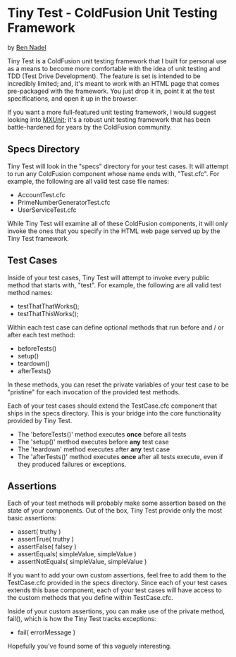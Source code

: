 
# Tiny Test - ColdFusion Unit Testing Framework

by [Ben Nadel][1]

Tiny Test is a ColdFusion unit testing framework that I built for personal use as a means 
to become more comfortable with the idea of unit testing and TDD (Test Drive Development).
The feature is set is intended to be incredibly limited; and, it's meant to work with an
HTML page that comes pre-packaged with the framework. You just drop it in, point it at
the test specifications, and open it up in the browser.

If you want a more full-featured unit testing framework, I would suggest looking into 
[MXUnit][2]; it's a robust unit testing framework that has been battle-hardened for years
by the ColdFusion community.

## Specs Directory

Tiny Test will look in the "specs" directory for your test cases. It will attempt to run
any ColdFusion component whose name ends with, "Test.cfc". For example, the following are
all valid test case file names:

* AccountTest.cfc
* PrimeNumberGeneratorTest.cfc
* UserServiceTest.cfc

While Tiny Test will examine all of these ColdFusion components, it will only invoke the
ones that you specify in the HTML web page served up by the Tiny Test framework.

## Test Cases

Inside of your test cases, Tiny Test will attempt to invoke every public method that 
starts with, "test". For example, the following are all valid test method names:

* testThatThatWorks();
* testThatThisWorks();

Within each test case can define optional methods that run before and / or after each 
test method:

* beforeTests()
* setup()
* teardown()
* afterTests()

In these methods, you can reset the private variables of your test case to be "pristine" 
for each invocation of the provided test methods.

Each of your test cases should extend the TestCase.cfc component that ships in the specs
directory. This is your bridge into the core functionality provided by Tiny Test.

* The 'beforeTests()' method executes **once** before all tests
* The 'setup()' method executes before **any** test case
* The 'teardown' method executes after **any** test case
* The 'afterTests()' method executes **once** after all tests execute, even if they produced failures or exceptions.

## Assertions

Each of your test methods will probably make some assertion based on the state of your 
components. Out of the box, Tiny Test provide only the most basic assertions:

* assert( truthy )
* assertTrue( truthy )
* assertFalse( falsey )
* assertEquals( simpleValue, simpleValue )
* assertNotEquals( simpleValue, simpleValue )

If you want to add your own custom assertions, feel free to add them to the TestCase.cfc
provided in the specs directory. Since each of your test cases extends this base 
component, each of your test cases will have access to the custom methods that you define 
within TestCase.cfc.

Inside of your custom assertions, you can make use of the private method, fail(), which 
is how the Tiny Test tracks exceptions:

* fail( errorMessage )

Hopefully you've found some of this vaguely interesting.


[1]: http://www.bennadel.com
[2]: http://mxunit.org